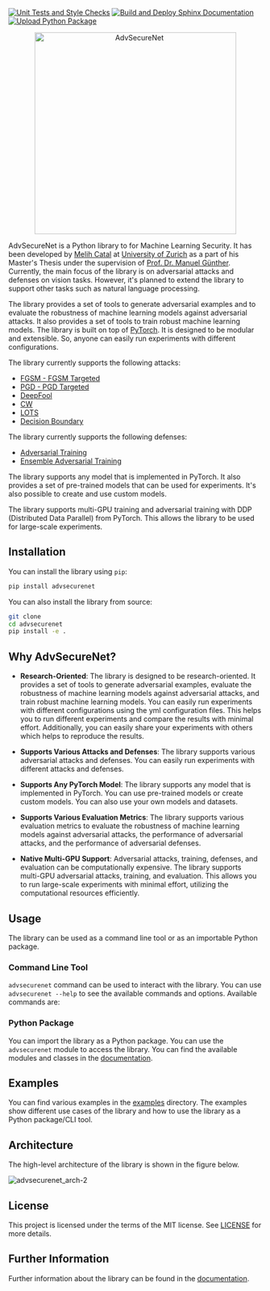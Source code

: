 [![Unit Tests and Style Checks](https://github.com/melihcatal/advsecurenet/actions/workflows/python-ci.yml/badge.svg)](https://github.com/melihcatal/advsecurenet/actions/workflows/python-ci.yml)
[![Build and Deploy Sphinx Documentation](https://github.com/melihcatal/advsecurenet/actions/workflows/documentation.yml/badge.svg)](https://github.com/melihcatal/advsecurenet/actions/workflows/documentation.yml)
[![Upload Python Package](https://github.com/melihcatal/advsecurenet/actions/workflows/python-publish.yml/badge.svg)](https://github.com/melihcatal/advsecurenet/actions/workflows/python-publish.yml)

<p align="center">
  <img src="https://drive.switch.ch/index.php/s/DAaKZEh9OeuvTEQ/download" alt="AdvSecureNet" width="400" />
</p>

AdvSecureNet is a Python library to for Machine Learning Security. It has been developed by [Melih Catal](https://github.com/melihcatal) at [University of Zurich](https://www.uzh.ch/en.html) as a part of his Master's Thesis under the supervision of [Prof. Dr. Manuel Günther](https://www.ifi.uzh.ch/en/aiml/people/guenther.html). Currently, the main focus of the library is on adversarial attacks and defenses on vision tasks. However, it's planned to extend the library to support other tasks such as natural language processing.

The library provides a set of tools to generate adversarial examples and to evaluate the robustness of machine learning models against adversarial attacks. It also provides a set of tools to train robust machine learning models. The library is built on top of [PyTorch](https://pytorch.org/). It is designed to be modular and extensible. So, anyone can easily run experiments with different configurations.

The library currently supports the following attacks:

- [FGSM - FGSM Targeted](https://arxiv.org/abs/1412.6572)
- [PGD - PGD Targeted](https://arxiv.org/abs/1706.06083)
- [DeepFool](https://arxiv.org/abs/1511.04599)
- [CW](https://arxiv.org/abs/1608.04644)
- [LOTS](https://arxiv.org/abs/1611.06179)
- [Decision Boundary](https://arxiv.org/abs/1712.04248)

The library currently supports the following defenses:

- [Adversarial Training](https://arxiv.org/abs/1412.6572)
- [Ensemble Adversarial Training](https://arxiv.org/abs/1705.07204)

The library supports any model that is implemented in PyTorch. It also provides a set of pre-trained models that can be used for experiments. It's also possible to create and use custom models.

The library supports multi-GPU training and adversarial training with DDP (Distributed Data Parallel) from PyTorch. This allows the library to be used for large-scale experiments.

## Installation

You can install the library using `pip`:

```bash
pip install advsecurenet
```

You can also install the library from source:

```bash
git clone
cd advsecurenet
pip install -e .
```

## Why AdvSecureNet?

- **Research-Oriented**: The library is designed to be research-oriented. It provides a set of tools to generate adversarial examples, evaluate the robustness of machine learning models against adversarial attacks, and train robust machine learning models. You can easily run experiments with different configurations using the yml configuration files. This helps you to run different experiments and compare the results with minimal effort. Additionally, you can easily share your experiments with others which helps to reproduce the results.

- **Supports Various Attacks and Defenses**: The library supports various adversarial attacks and defenses. You can easily run experiments with different attacks and defenses.

- **Supports Any PyTorch Model**: The library supports any model that is implemented in PyTorch. You can use pre-trained models or create custom models. You can also use your own models and datasets.

- **Supports Various Evaluation Metrics**: The library supports various evaluation metrics to evaluate the robustness of machine learning models against adversarial attacks, the performance of adversarial attacks, and the performance of adversarial defenses.

- **Native Multi-GPU Support**: Adversarial attacks, training, defenses, and evaluation can be computationally expensive. The library supports multi-GPU adversarial attacks, training, and evaluation. This allows you to run large-scale experiments with minimal effort, utilizing the computational resources efficiently.

## Usage

The library can be used as a command line tool or as an importable Python package.

### Command Line Tool

`advsecurenet` command can be used to interact with the library. You can use `advsecurenet --help` to see the available commands and options. Available commands are:

### Python Package

You can import the library as a Python package. You can use the `advsecurenet` module to access the library. You can find the available modules and classes in the [documentation](http://melihcatal.github.io/advsecurenet/).

## Examples

You can find various examples in the [examples](./examples/) directory. The examples show different use cases of the library and how to use the library as a Python package/CLI tool.

## Architecture

The high-level architecture of the library is shown in the figure below.

![advsecurenet_arch-2](https://github.com/melihcatal/advsecurenet/assets/46859098/cd3823b7-1402-4711-a1ab-e13b270de5d4)

## License

This project is licensed under the terms of the MIT license. See [LICENSE](./LICENSE) for more details.

## Further Information

Further information about the library can be found in the [documentation](http://melihcatal.github.io/advsecurenet/).
